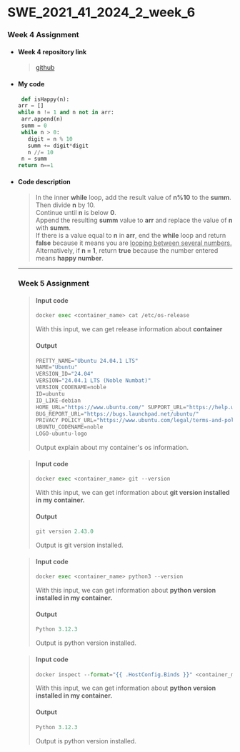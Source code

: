 # SWE_2021_41_2024_2_week_6 

### Week 4 Assignment 

* #### Week 4 repository link
  > [github](https://github.com/imchan685/SWE_2021_41_2024_2_week_4)

+ ####  My code

   ```python
    def isHappy(n):
  arr = []
  while n != 1 and n not in arr:
    arr.append(n)
    summ = 0
    while n > 0:
      digit = n % 10
      summ += digit*digit
      n //= 10
    n = summ
  return n==1
  ```
- #### Code description
  > In the inner __while__ loop, add the result value of __n%10__ to the __summ__. Then divide __n__ by 10.  
  > Continue until __n__ is below __0__.  
  > Append the resulting __summ__ value to __arr__ and replace the value of __n__ with __summ__.  
  > If there is a value equal to __n__ in __arr__, end the __while__ loop and return __false__ because it means you are <U>looping between several numbers.</U>  
  > Alternatively, if __n = 1__, return __true__ because the number entered means __happy number__.  

  ---
  ### Week 5 Assignment
  > #### Input code
  > ```python
  > docker exec <container_name> cat /etc/os-release
  > ```
  > With this input, we can get release information about __container__
  > #### Output
  > ```python
  > PRETTY_NAME="Ubuntu 24.04.1 LTS"
  > NAME="Ubuntu"
  > VERSION_ID="24.04"
  > VERSION="24.04.1 LTS (Noble Numbat)"
  > VERSION_CODENAME=noble
  > ID=ubuntu
  > ID_LIKE-debian
  > HOME_URL="https://www.ubuntu.com/" SUPPORT_URL="https://help.ubuntu.com/"
  > BUG_REPORT_URL="https://bugs.launchpad.net/ubuntu/"
  > PRIVACY POLICY_URL="https://www.ubuntu.com/legal/terms-and-policies/privacy-policy"
  > UBUNTU_CODENAME=noble
  > LOGO-ubuntu-logo
  > ```
  > Output explain about my container's os information.



  > #### Input code
  > ```python
  > docker exec <container_name> git --version
  > ```
  > With this input, we can get information about __git version installed in my container.__
  > #### Output
  > ```python
  > git version 2.43.0
  > ```
  > Output is git version installed.



  > #### Input code
  > ```python
  > docker exec <container_name> python3 --version
  > ```
  > With this input, we can get information about __python version installed in my container.__
  > #### Output
  > ```python
  > Python 3.12.3
  > ```
  > Output is python version installed.



  > #### Input code
  > ```python
  > docker inspect --format="{{ .HostConfig.Binds }}" <container_name>
  > ```
  > With this input, we can get information about __python version installed in my container.__
  > #### Output
  > ```python
  > Python 3.12.3
  > ```
  > Output is python version installed.

  
